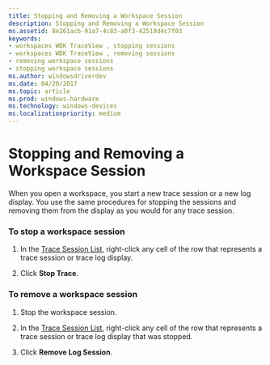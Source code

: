 ```yaml
---
title: Stopping and Removing a Workspace Session
description: Stopping and Removing a Workspace Session
ms.assetid: 8e261acb-91a7-4c83-a0f3-42519d4c7f03
keywords:
- workspaces WDK TraceView , stopping sessions
- workspaces WDK TraceView , removing sessions
- removing workspace sessions
- stopping workspace sessions
ms.author: windowsdriverdev
ms.date: 04/20/2017
ms.topic: article
ms.prod: windows-hardware
ms.technology: windows-devices
ms.localizationpriority: medium
---
```


# Stopping and Removing a Workspace Session

When you open a workspace, you start a new trace session or a new log display. You use the same procedures for stopping the sessions and removing them from the display as you would for any trace session.

### <span id="to_stop_a_workspace_session"></span><span id="TO_STOP_A_WORKSPACE_SESSION"></span>To stop a workspace session

1.  In the [Trace Session List](trace-session-list.md), right-click any cell of the row that represents a trace session or trace log display.

2.  Click **Stop Trace**.

### <span id="to_remove_a_workspace_session"></span><span id="TO_REMOVE_A_WORKSPACE_SESSION"></span>To remove a workspace session

1.  Stop the workspace session.

2.  In the [Trace Session List](trace-session-list.md), right-click any cell of the row that represents a trace session or trace log display that was stopped.

3.  Click **Remove Log Session**.
